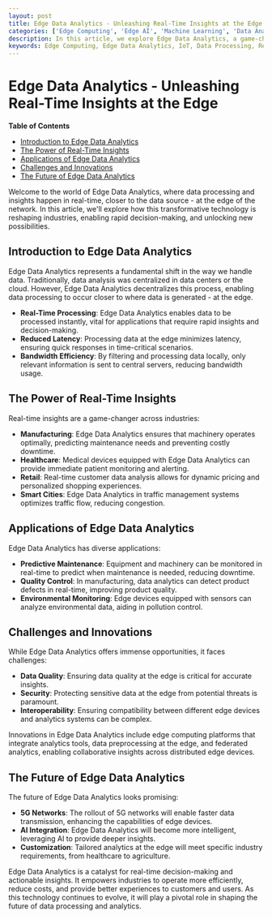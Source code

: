```yaml
---
layout: post
title: Edge Data Analytics - Unleashing Real-Time Insights at the Edge
categories: ['Edge Computing', 'Edge AI', 'Machine Learning', 'Data Analytics', 'IoT', 'Edge Devices']
description: In this article, we explore Edge Data Analytics, a game-changing technology that brings real-time data processing and actionable insights closer to the data source, revolutionizing industries and enabling rapid decision-making.
keywords: Edge Computing, Edge Data Analytics, IoT, Data Processing, Real-Time Insights, Edge Devices, Decentralized Computing
---
```

# Edge Data Analytics - Unleashing Real-Time Insights at the Edge

**Table of Contents**

- [Introduction to Edge Data Analytics](#introduction-to-edge-data-analytics)
- [The Power of Real-Time Insights](#the-power-of-real-time-insights)
- [Applications of Edge Data Analytics](#applications-of-edge-data-analytics)
- [Challenges and Innovations](#challenges-and-innovations)
- [The Future of Edge Data Analytics](#the-future-of-edge-data-analytics)

Welcome to the world of Edge Data Analytics, where data processing and insights happen in real-time, closer to the data source - at the edge of the network. In this article, we'll explore how this transformative technology is reshaping industries, enabling rapid decision-making, and unlocking new possibilities.

## Introduction to Edge Data Analytics

Edge Data Analytics represents a fundamental shift in the way we handle data. Traditionally, data analysis was centralized in data centers or the cloud. However, Edge Data Analytics decentralizes this process, enabling data processing to occur closer to where data is generated - at the edge.

- **Real-Time Processing**: Edge Data Analytics enables data to be processed instantly, vital for applications that require rapid insights and decision-making.
- **Reduced Latency**: Processing data at the edge minimizes latency, ensuring quick responses in time-critical scenarios.
- **Bandwidth Efficiency**: By filtering and processing data locally, only relevant information is sent to central servers, reducing bandwidth usage.

## The Power of Real-Time Insights

Real-time insights are a game-changer across industries:

- **Manufacturing**: Edge Data Analytics ensures that machinery operates optimally, predicting maintenance needs and preventing costly downtime.
- **Healthcare**: Medical devices equipped with Edge Data Analytics can provide immediate patient monitoring and alerting.
- **Retail**: Real-time customer data analysis allows for dynamic pricing and personalized shopping experiences.
- **Smart Cities**: Edge Data Analytics in traffic management systems optimizes traffic flow, reducing congestion.

## Applications of Edge Data Analytics

Edge Data Analytics has diverse applications:

- **Predictive Maintenance**: Equipment and machinery can be monitored in real-time to predict when maintenance is needed, reducing downtime.
- **Quality Control**: In manufacturing, data analytics can detect product defects in real-time, improving product quality.
- **Environmental Monitoring**: Edge devices equipped with sensors can analyze environmental data, aiding in pollution control.

## Challenges and Innovations

While Edge Data Analytics offers immense opportunities, it faces challenges:

- **Data Quality**: Ensuring data quality at the edge is critical for accurate insights.
- **Security**: Protecting sensitive data at the edge from potential threats is paramount.
- **Interoperability**: Ensuring compatibility between different edge devices and analytics systems can be complex.

Innovations in Edge Data Analytics include edge computing platforms that integrate analytics tools, data preprocessing at the edge, and federated analytics, enabling collaborative insights across distributed edge devices.

## The Future of Edge Data Analytics

The future of Edge Data Analytics looks promising:

- **5G Networks**: The rollout of 5G networks will enable faster data transmission, enhancing the capabilities of edge devices.
- **AI Integration**: Edge Data Analytics will become more intelligent, leveraging AI to provide deeper insights.
- **Customization**: Tailored analytics at the edge will meet specific industry requirements, from healthcare to agriculture.

Edge Data Analytics is a catalyst for real-time decision-making and actionable insights. It empowers industries to operate more efficiently, reduce costs, and provide better experiences to customers and users. As this technology continues to evolve, it will play a pivotal role in shaping the future of data processing and analytics.
